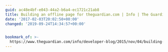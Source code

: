 ```yaml
---
guid: ac48e4bf-e043-44a2-b6a4-ec1721c21ab8
title: Building an offline page for theguardian.com | Info | The Guardian
date: '2017-02-03T20:02:50+00:00'
changed: '2019-09-24T14:34:57+00:00'


bookmark_of: >-
  https://www.theguardian.com/info/developer-blog/2015/nov/04/building-an-offline-page-for-theguardiancom
---
```




